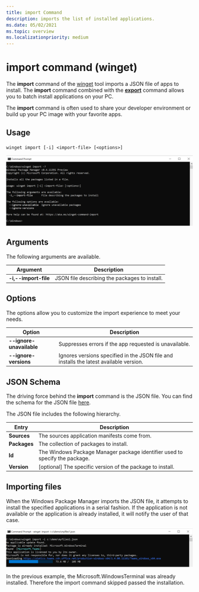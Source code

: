 ```yaml
---
title: import Command
description: imports the list of installed applications.
ms.date: 05/02/2021
ms.topic: overview
ms.localizationpriority: medium
---
```


# import command (winget)

The **import** command of the [winget](index.md) tool imports a JSON file of apps to install. The **import** command combined with the [**export**](.\export.md) command allows you to batch install applications on your PC.

The **import** command is often used to share your developer environment or build up your PC image with your favorite apps.

## Usage

`winget import [-i] <import-file> [<options>]`

![Image of import command options](images\import.png)

## Arguments

The following arguments are available.

| Argument    | Description |
|-------------|-------------|  
| **-i,--import-file** | JSON file describing the packages to install. |

## Options

The options allow you to customize the import experience to meet your needs.

| Option      | Description |
|-------------|-------------|  
| **--ignore-unavailable**  |  Suppresses errors if the app requested is unavailable.  |
| **--ignore-versions** |  Ignores versions specified in the JSON file and installs the latest available version. |

## JSON Schema

The driving force behind the **import** command is the JSON file. You can find the schema for the JSON file [here](https://aka.ms/winget-packages.schema.1.0.json).

The JSON file includes the following hierarchy.

| Entry      | Description |
|-------------|-------------|  
| **Sources**  |  The sources application manifests come from.  |
| **Packages**  |  The collection of packages to install.  |
| **Id**  |  The Windows Package Manager package identifier used to specify the package.  |
| **Version**  |  [optional] The specific version of the package to install.  |

## Importing files

When the Windows Package Manager imports the JSON file, it attempts to install the specified applications in a serial fashion. If the application is not available or the application is already installed, it will notify the user of that case.

![Image of importing files command](images\import-command.png)

In the previous example, the Microsoft.WindowsTerminal was already installed. Therefore the import command skipped passed the installation.

